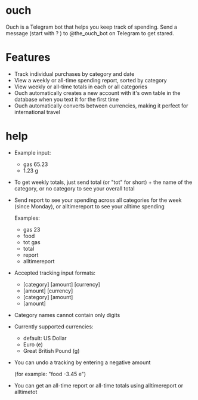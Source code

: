 # ouch
Ouch is a Telegram bot that helps you keep track of spending.  Send a message (start with ? ) to @the_ouch_bot on Telegram to get stared.
# Features
- Track individual purchases by category and date
- View a weekly or all-time spending report, sorted by category
- View weekly or all-time totals in each or all categories
- Ouch automatically creates a new account with it's own table in the database when you text it for the first time
- Ouch automatically converts between currencies, making it perfect for international travel

# help
* Example input:
    - gas 65.23
    - 1.23 g
* To get weekly totals, just send total (or "tot" for short) + the name of the category, or no category to see your overall total
* Send report to see your spending across all categories for the week (since Monday), or alltimereport to see your alltime spending
    
    Examples:
    - gas 23
    - food 
    - tot gas
    - total
    - report
    - alltimereport
* Accepted tracking input formats:
   * [category] [amount] [currency]
   * [amount] [currency]
   * [category] [amount]
   * [amount] 
* Category names cannot contain only digits 
* Currently supported currencies: 
    - default: US Dollar
    - Euro (e)
    - Great British Pound (g)
* You can undo a tracking by entering a negative amount

    (for example: "food -3.45 e")
* You can get an all-time report or all-time totals using alltimereport or alltimetot